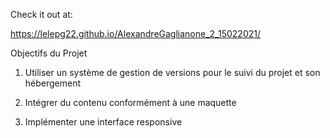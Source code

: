 Check it out at:

https://lelepg22.github.io/AlexandreGaglianone_2_15022021/


Objectifs du Projet

1. Utiliser un système de gestion de versions pour le suivi du projet et son hébergement

2. Intégrer du contenu conformément à une maquette

3. Implémenter une interface responsive
